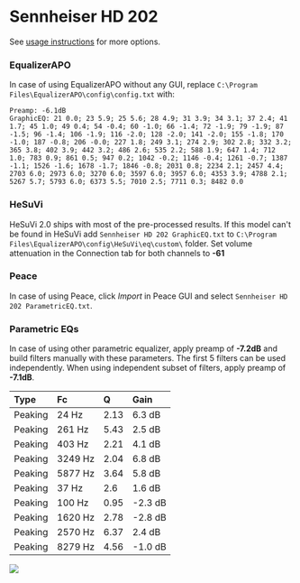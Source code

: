 # Sennheiser HD 202
See [usage instructions](https://github.com/jaakkopasanen/AutoEq#usage) for more options.

### EqualizerAPO
In case of using EqualizerAPO without any GUI, replace `C:\Program Files\EqualizerAPO\config\config.txt`
with:
```
Preamp: -6.1dB
GraphicEQ: 21 0.0; 23 5.9; 25 5.6; 28 4.9; 31 3.9; 34 3.1; 37 2.4; 41 1.7; 45 1.0; 49 0.4; 54 -0.4; 60 -1.0; 66 -1.4; 72 -1.9; 79 -1.9; 87 -1.5; 96 -1.4; 106 -1.9; 116 -2.0; 128 -2.0; 141 -2.0; 155 -1.8; 170 -1.0; 187 -0.8; 206 -0.0; 227 1.8; 249 3.1; 274 2.9; 302 2.8; 332 3.2; 365 3.8; 402 3.9; 442 3.2; 486 2.6; 535 2.2; 588 1.9; 647 1.4; 712 1.0; 783 0.9; 861 0.5; 947 0.2; 1042 -0.2; 1146 -0.4; 1261 -0.7; 1387 -1.1; 1526 -1.6; 1678 -1.7; 1846 -0.8; 2031 0.8; 2234 2.1; 2457 4.4; 2703 6.0; 2973 6.0; 3270 6.0; 3597 6.0; 3957 6.0; 4353 3.9; 4788 2.1; 5267 5.7; 5793 6.0; 6373 5.5; 7010 2.5; 7711 0.3; 8482 0.0
```

### HeSuVi
HeSuVi 2.0 ships with most of the pre-processed results. If this model can't be found in HeSuVi add
`Sennheiser HD 202 GraphicEQ.txt` to `C:\Program Files\EqualizerAPO\config\HeSuVi\eq\custom\` folder.
Set volume attenuation in the Connection tab for both channels to **-61**

### Peace
In case of using Peace, click *Import* in Peace GUI and select `Sennheiser HD 202 ParametricEQ.txt`.

### Parametric EQs
In case of using other parametric equalizer, apply preamp of **-7.2dB** and build filters manually
with these parameters. The first 5 filters can be used independently.
When using independent subset of filters, apply preamp of **-7.1dB**.

| Type    | Fc      |    Q | Gain    |
|:--------|:--------|:-----|:--------|
| Peaking | 24 Hz   | 2.13 | 6.3 dB  |
| Peaking | 261 Hz  | 5.43 | 2.5 dB  |
| Peaking | 403 Hz  | 2.21 | 4.1 dB  |
| Peaking | 3249 Hz | 2.04 | 6.8 dB  |
| Peaking | 5877 Hz | 3.64 | 5.8 dB  |
| Peaking | 37 Hz   | 2.6  | 1.6 dB  |
| Peaking | 100 Hz  | 0.95 | -2.3 dB |
| Peaking | 1620 Hz | 2.78 | -2.8 dB |
| Peaking | 2570 Hz | 6.37 | 2.4 dB  |
| Peaking | 8279 Hz | 4.56 | -1.0 dB |

![](https://raw.githubusercontent.com/jaakkopasanen/AutoEq/master/results/innerfidelity/sbaf-serious/Sennheiser%20HD%20202/Sennheiser%20HD%20202.png)